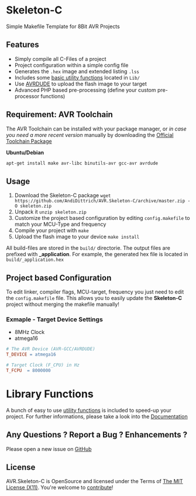 Skeleton-C
==========

Simple Makefile Template for 8Bit AVR Projects

## Features ##

* Simply compile all C-Files of a project
* Project configuration within a simple config file
* Generates the `.hex` image and extended listing `.lss`
* Includes some [basic utility functions](LibraryDocs.md) located in `Lib/`
* Use [AVRDUDE](http://www.nongnu.org/avrdude/) to upload the flash image to your target
* Advanced PHP based pre-processing (define your custom pre-processor functions)

## Requirement: AVR Toolchain ##

The AVR Toolchain can be installed with your package manager, or *in case you need a more recent version* manually by downloading the [Official Toolchain Package](http://www.atmel.com/tools/atmelavrtoolchainforlinux.aspx)

**Ubuntu/Debian**

```bash
apt-get install make avr-libc binutils-avr gcc-avr avrdude
```

## Usage ##

1. Download the Skeleton-C package `wget https://github.com/AndiDittrich/AVR.Skeleton-C/archive/master.zip -O skeleton.zip`
2. Unpack it `unzip skeleton.zip`
3. Customize the project based configuration by editing `config.makefile` to match your MCU-Type and frequency
4. Compile your project with `make`
5. Upload the flash image to your device `make install`

All build-files are stored in the `build/` directorie. The output files are prefixed with **_application**.
For example, the generated hex file is located in `build/_application.hex`

## Project based Configuration ##
To edit linker, compiler flags, MCU-target, frequency you just need to edit the `config.makefile` file.
This allows you to easily update the **Skeleton-C** project without merging the makefile manually!

### Exmaple - Target Device Settings ###

* 8MHz Clock
* atmega16

```makefile
# The AVR Device (AVR-GCC/AVRDUDE)
T_DEVICE = atmega16

# Target Clock (F_CPU) in Hz
T_FCPU  = 8000000
```

# Library Functions #

A bunch of easy to use [utility functions](LibraryDocs.md) is included to speed-up your project.
For further informations, please take a look into the [Documentation](LibraryDocs.md)

## Any Questions ? Report a Bug ? Enhancements ? ##

Please open a new issue on [GitHub](https://github.com/AndiDittrich/AVR.Skeleton-C/issues)

## License ##

AVR.Skeleton-C is OpenSource and licensed under the Terms of [The MIT License (X11)](http://opensource.org/licenses/MIT). You're welcome to [contribute](https://github.com/AndiDittrich/AVR.Skeleton-C/blob/master/CONTRIBUTE.md)!
